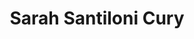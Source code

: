 ---
authors:
- admin
email: "santiloni.cury@unesp.br"
organizations:
- name: PhD Student at São Paulo State University (UNESP)
  url: "https://www.international.unesp.br"

role: PhD Student
social:
- icon: envelope
  icon_pack: fas
  link: mailto:santiloni.cury@unesp.br
- icon: orcid
  icon_pack: ai
  link: https://orcid.org/0000-0002-4803-0933
- icon: linkedin
  icon_pack: fab
  link: https://www.linkedin.com/in/sarah-santiloni-cury-b9729662/
superuser: false
title: Sarah Santiloni Cury
user_groups:
- Meet the Authors
---